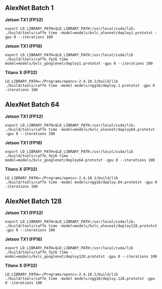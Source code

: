 AlexNet Batch 1
---------------
<b>Jetson TX1 (FP32)</b>

`export LD_LIBRARY_PATH=$LD_LIBRARY_PATH:/usr/local/cuda/lib; ./build/tools/caffe time -model=models/bvlc_alexnet/deploy1.prototxt -gpu 0 --iterations 100`

<b>Jetson TX1 (FP16)</b>

`export LD_LIBRARY_PATH=$LD_LIBRARY_PATH:/usr/local/cuda/lib ./build/tools/caffe_fp16 time -model=models/bvlc_googlenet/deploy1.prototxt -gpu 0 --iterations 100`

<b>Titanx X (FP32)</b>

`LD_LIBRARY_PATH=~/Programs/opencv-2.4.10.1/build/lib ./build/tools/caffe time -model models/vgg16/deploy.1.prototxt -gpu 0 -iterations 100`

AlexNet Batch 64
----------------
<b>Jetson TX1 (FP32)</b>

`export LD_LIBRARY_PATH=$LD_LIBRARY_PATH:/usr/local/cuda/lib; ./build/tools/caffe time -model=models/bvlc_alexnet/deploy64.prototxt -gpu 0 --iterations 100`

<b>Jetson TX1 (FP16)</b>

`export LD_LIBRARY_PATH=$LD_LIBRARY_PATH:/usr/local/cuda/lib ./build/tools/caffe_fp16 time -model=models/bvlc_googlenet/deploy64.prototxt -gpu 0 --iterations 100`

<b>Titanx X (FP32)</b>

`LD_LIBRARY_PATH=~/Programs/opencv-2.4.10.1/build/lib ./build/tools/caffe time -model models/vgg16/deploy.64.prototxt -gpu 0 -iterations 100`

AlexNet Batch 128
-----------------
<b>Jetson TX1 (FP32)</b>

`export LD_LIBRARY_PATH=$LD_LIBRARY_PATH:/usr/local/cuda/lib; ./build/tools/caffe time -model=models/bvlc_alexnet/deploy128.prototxt -gpu 0 --iterations 100`

<b>Jetson TX1 (FP16)</b>

`export LD_LIBRARY_PATH=$LD_LIBRARY_PATH:/usr/local/cuda/lib ./build/tools/caffe_fp16 time -model=models/bvlc_googlenet/deploy128.prototxt -gpu 0 --iterations 100`

<b>Titanx X (FP32)</b>

`LD_LIBRARY_PATH=~/Programs/opencv-2.4.10.1/build/lib ./build/tools/caffe time -model models/vgg16/deploy.128.prototxt -gpu 0 -iterations 100`
 
